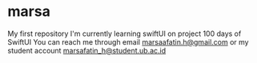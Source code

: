 # marsa
My first repository
I'm currently learning swiftUI on project 100 days of SwiftUI
You can reach me through email marsaafatin.h@gmail.com or my student account marsafatin_h@student.ub.ac.id
